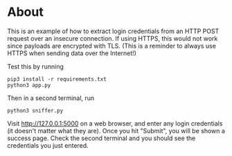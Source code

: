 # About

This is an example of how to extract login credentials from an HTTP POST request over an insecure connection. If using HTTPS, this would not work since payloads are encrypted with TLS. (This is a reminder to always use HTTPS when sending data over the Internet!)

Test this by running

```
pip3 install -r requirements.txt
python3 app.py
```

Then in a second terminal, run

```
python3 sniffer.py
```

Visit http://127.0.0.1:5000 on a web browser, and enter any login credentials (it doesn't matter what they are). Once you hit "Submit", you will be shown a success page. Check the second terminal and you should see the credentials you just entered.
